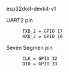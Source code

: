 esp32doit-devkit-v1


UART2 pin
          
          TXD_2 = GPIO 17 
          RXD_2 = GPIO 16 

Seven Segmen pin 
          
          CLK = GPIO 32      
          DIO = GPIO 33

